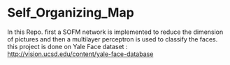 # Self_Organizing_Map
In this Repo. first a SOFM network is implemented to reduce the dimension of pictures and then a multilayer perceptron is used to classify the faces. this project is done on Yale Face dataset : http://vision.ucsd.edu/content/yale-face-database
